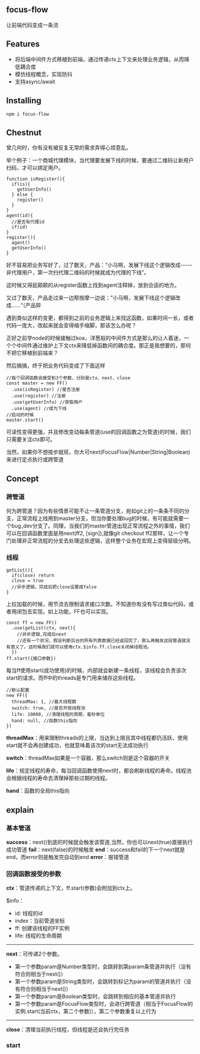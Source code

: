 ## focus-flow
让前端代码变成一条流
## Features
* 将后端中间件方式移植到前端，通过传递ctx上下文来处理业务逻辑，从而降低耦合度
* 模仿线程概念，实现防抖
* 支持async/await
## Installing
`npm i focus-flow`
## Chestnut
曾几何时，你有没有被反复无常的需求弄得心烦意乱。

举个例子：一个商城代理模块，当代理要发展下线的时候，要通过二维码让新用户扫码，才可以绑定用户。
```
function isRegister(){
  if(is){
    getUserInfo()
  } else {
    register()
  }
}
agent(id){
  //是否有代理id
  if(id) 
}
register(){
  agent()
  getUserInfo()
}
```
好不容易把业务写好了，过了数天，产品：“小马啊，发展下线这个逻辑改成-----非代理用户，第一次扫代理二维码的时候就成为代理的下线”。

这时候又得屁颠颠的从register函数上找到agent注释掉，放到合适的地方。

又过了数天，产品走过来一边帮按摩一边说：”小马啊，发展下线这个逻辑改成......“（产品猝

遇到类似这样的变更，都得到之前的业务逻辑上来找这函数，如果时间一长，或者代码一庞大，改起来就会变得缩手缩脚，那该怎么办呢？

正好之前学node的时候接触过koa，洋葱般的中间件方式是那么的让人着迷，一个个中间件通过维护上下文ctx来降低掉函数间的耦合度。那正是我想要的，那何不把它移植到前端来？

然后搞搞，终于把业务代码变成了下面这样
```
//每个回调函数会接受到3个参数，分别是ctx、next、close
const master = new FF()
  .use(isRegister) //是否注册
  .use(register) //注册
  .use(getUserInfo) //获取用户
  .use(agent) //成为下线
//启动的时候
master.start()
```
可读性变得更强，并且修改变动每条管道(use的回调函数之为管道)的时候，我们只需要关注ctx即可。

当然，如果你不想按步就班，你大可next(FocusFlow|Number|String|Boolean)来进行定点执行或跨管道
## Concept
### 跨管道
何为跨管道？因为有些情景可能不止一条管道分支，宛如git上的一条条不同的分支，正常流程上线用到master分支，但当你要处理bug的时候，有可能就需要一个bug_dev分支了。同理，当我们的master管道出现正常流程之外的事情，我们可以在回调函数里面是用next(ff2, [sign]),就像git checkout ff2那样，让一个专门处理非正常流程的分支去处理这些逻辑，这样整个业务在宏观上变得层级分明。
### 线程
```
getList(){
  if(close) return 
  close = true
  //异步逻辑，完成后把close设置成false
}
```
上拉加载的时候，用节流去限制请求接口次数。不知道你有没有写过类似代码，或者用闭包去实现。如上功能，FF也可以实现。
```
const ff = new FF()
  .use(getList(ctx, next){
    //异步逻辑,完成后next
    //还有一个状况，假设判断后台的所有列表数据已经返回完了，那么再触发这段管道就没有意义了。这时候我们就可以使用ctx.$info.ff.close关闭掉线程池。
  })
ff.start({接口参数})
```
每当ff使用start(成功使用)的时候，内部就会新建一条线程，该线程会负责该次start的请求。而ff中的threads是专门用来储存这些线程。
```
//默认配置
new FF({
  threadMax: 1, //最大线程数
  switch: true, //是否开放线程池
  life: 10000, //清理线程的周期，毫秒单位
  hand: null, //函数this指向
})
```
__threadMax__：用来限制threads的上限，当达到上限且其中线程都仍活跃，使用start就不会再创建成功，也就意味着该次的start无法成功执行

__switch__：threadMax如果是一个容器，那么switch则是这个容器的开关

__life__：规定线程的寿命，每当回调函数使用next时，都会刷新线程的寿命。线程池会根据线程的寿命去清理掉那些过期的线程。

__hand__：函数的全局this指向
## explain
### 基本管道
__success__：next()到底的时候就会触发该管道,当然，你也可以next(true)直接执行成功管道
__fail__：next(false)的时候触发
__end__：success和fail的下一个next就是end，而error则是触发完自动到end
__error__：报错管道
### 回调函数接受的参数
__ctx__：管道传递的上下文，ff.start(参数)会附加到ctx上。

$info：
* id: 线程的id
* index：当前管道坐标
* ff: 创建该线程的FF实例
* life: 线程的生命周期
***
__next__：可传递2个参数。
* 第一个参数param是Number类型时，会跳转到第param条管道并执行（没有符合则相当于next()）
* 第一个参数param是String类型时，会跳转到标记为param的管道并执行（没有符合则相当于next()）
* 第一个参数param是Boolean类型时，会跳转到相应的基本管道并执行
* 第一个参数param是FocusFlow类型时，会进行跨管道（相当于FocusFlow的实例.start(当前ctx，第二个参数)），第二个参数重复以上行为
***
__close__：清理当前执行线程，但线程是还会执行完任务
### start








